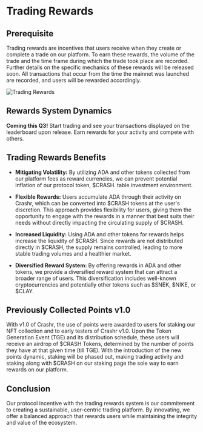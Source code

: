 # Trading Rewards

## **Prerequisite**

Trading rewards are incentives that users receive when they create or complete a trade on our platform. To earn these rewards, the volume of the trade and the time frame during which the trade took place are recorded. Further details on the specific mechanics of these rewards will be released soon. All transactions that occur from the time the mainnet was launched are recorded, and users will be rewarded accordingly.

![Trading Rewards](/img/TradingRewards.png)

## Rewards System Dynamics

**Coming this Q3!** Start trading and see your transactions displayed on the leaderboard upon release. Earn rewards for your activity and compete with others.

## Trading Rewards Benefits

* **Mitigating Volatility:** By utilizing ADA and other tokens collected from our platform fees as reward currencies, we can prevent potential inflation of our protocol token, $CRASH. table investment environment.

* **Flexible Rewards:** Users accumulate ADA through their activity on Crashr, which can be converted into $CRASH tokens at the user's discretion. This approach provides flexibility for users, giving them the opportunity to engage with the rewards in a manner that best suits their needs without directly impacting the circulating supply of $CRASH. 

* **Increased Liquidity:** Using ADA and other tokens for rewards helps increase the liquidity of $CRASH. Since rewards are not distributed directly in $CRASH, the supply remains controlled, leading to more stable trading volumes and a healthier market. 

* **Diversified Reward System:** By offering rewards in ADA and other tokens, we provide a diversified reward system that can attract a broader range of users. This diversification includes well-known cryptocurrencies and potentially other tokens such as $SNEK, $NIKE, or $CLAY. 

## Previously Collected Points v1.0

With v1.0 of Crashr, the use of points were awarded to users for staking our NFT collection and to early testers of Crashr v1.0. Upon the Token Generation Event (TGE) and its distribution schedule, these users will receive an airdrop of $CRASH Tokens, determined by the number of points they have at that given time (till TGE). With the introduction of the new points dynamic, staking will be phased out, making trading activity and staking along with $CRASH on our staking page the sole way to earn rewards on our platform. 

## Conclusion

Our protocol incentive with the trading rewards system is our commitement to creating a sustainable, user-centric trading platform. By innovating, we offer a balanced approach that rewards users while maintaining the integrity and value of the ecosystem.&#x20;
